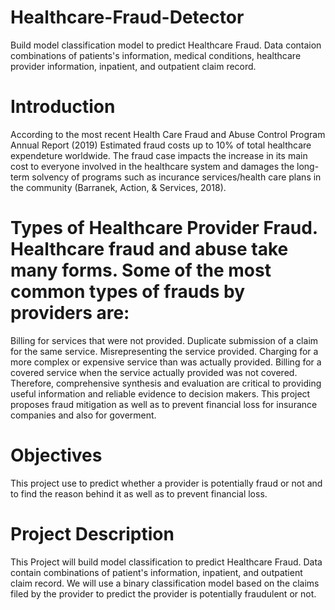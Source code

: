 # Healthcare-Fraud-Detector
Build model classification model to predict Healthcare Fraud. Data contaion combinations of patients's information, medical conditions, healthcare provider information, inpatient, and outpatient claim record. 
# Introduction
According to the most recent Health Care Fraud and Abuse Control Program Annual Report (2019) Estimated fraud costs up to 10% of total healthcare expendeture worldwide. The fraud case impacts the increase in its main cost to everyone involved in the healthcare system and damages the long-term solvency of programs such as incurance services/health care plans in the community (Barranek, Action, & Services, 2018).

# Types of Healthcare Provider Fraud. Healthcare fraud and abuse take many forms. Some of the most common types of frauds by providers are:

Billing for services that were not provided.
Duplicate submission of a claim for the same service.
Misrepresenting the service provided.
Charging for a more complex or expensive service than was actually provided.
Billing for a covered service when the service actually provided was not covered.
Therefore, comprehensive synthesis and evaluation are critical to providing useful information and reliable evidence to decision makers. This project proposes fraud mitigation as well as to prevent financial loss for insurance companies and also for goverment.

# Objectives
This project use to predict whether a provider is potentially fraud or not and to find the reason behind it as well as to prevent financial loss.

# Project Description
This Project will build model classification to predict Healthcare Fraud. Data contain combinations of patient's information, inpatient, and outpatient claim record. We will use a binary classification model based on the claims filed by the provider to predict the provider is potentially fraudulent or not.
